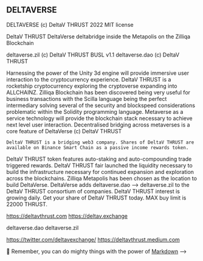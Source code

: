 ## DELTAVERSE

DELTAVERSE (c) DeltaV THRUST 2022 MIT license

DeltaV THRUST DeltaVerse deltabridge inside the Metapolis on the Zilliqa Blockchain

  deltaverse.zil (c) DeltaV THRUST BUSL v1.1
  deltaverse.dao (c) DeltaV THRUST
  
  Harnessing the power of the Unity 3d engine will provide immersive user interaction to the cryptocurrency experience. DeltaV THRUST is a rocketship cryptocurrency exploring the cryptoverse expanding into ALLCHAINZ. Zilliqa Blockchain has been discovered being very useful for business transactions with the Scilla language being the perfect intermediary solving several of the security and blockspeed considerations problematic within the Solidity programming language. Metaverse as a service technology will provide the blockchain stack necessary to achieve next level user interaction. Decentralised bridging across metaverses is a core feature of DeltaVerse (c) DeltaV THRUST 
  
    DeltaV THRUST is a bridging web3 company. Shares of DeltaV THRUST are available on Binance Smart Chain as a passive income rewards token. 
  DeltaV THRUST token features auto-staking and auto-compounding trade triggered rewards. DeltaV THRUST fair launched the liquidity necessary to build the infrastructure necessary for continued expansion and exploration across the blockchains. Zilliqa Metapolis has been chosen as the location to build DeltaVerse. DeltaVerse adds deltaverse.dao --> deltaverse.zil to the DeltaV THRUST consortium of companies. DeltaV THRUST interest is growing daily. Get your share of DeltaV THRUST today. MAX buy limit is 22000 THRUST.
  
  https://deltavthrust.com
  https://deltav.exchange
  
  deltaverse.dao
  deltaverse.zil
  
  https://twitter.com/deltavexchange/
  https://deltavthrust.medium.com


🧙 Remember, you can do mighty things with the power of [Markdown](https://docs.github.com/github/writing-on-github/getting-started-with-writing-and-formatting-on-github/basic-writing-and-formatting-syntax)
-->
